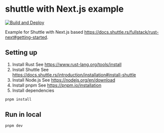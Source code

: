 # shuttle with Next.js example

[![Build and Deploy](https://github.com/poad/next-shuttle-example-app/actions/workflows/deploy.yml/badge.svg)](https://github.com/poad/next-shuttle-example-app/actions/workflows/deploy.yml)

Example for Shuttle with Next.js based <https://docs.shuttle.rs/fullstack/rust-next#getting-started>.

## Setting up

1. Install Rust
  See <https://www.rust-lang.org/tools/install>
2. Install Shuttle
  See <https://docs.shuttle.rs/introduction/installation#install-shuttle>
3. Install Node.js
  See <https://nodejs.org/en/download>
4. Install pnpm
  See <https://pnpm.io/installation>
5. Install dependencies
```bash
pnpm install
```

## Run in local

```bash
pnpm dev
```



